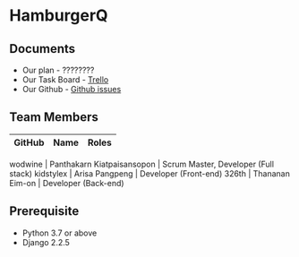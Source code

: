# HamburgerQ

## Documents

- Our plan - ????????
- Our Task Board - [Trello](https://trello.com/b/OzYse9c9/hamburgq)  
- Our Github - [Github issues](https://github.com/kidstylex/HamburgQ)


## Team Members

GitHub       |           Name           |               Roles
-------------|--------------------------|-------------------------------------

wodwine      |   Panthakarn Kiatpaisansopon    |       Scrum Master, Developer (Full stack)
kidstylex    |   Arisa Pangpeng |              Developer (Front-end)
326th  |  Thananan Eim-on        |              Developer (Back-end)

## Prerequisite

- Python 3.7 or above
- Django 2.2.5